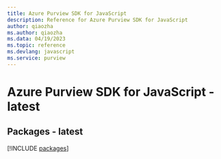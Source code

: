 ```yaml
---
title: Azure Purview SDK for JavaScript
description: Reference for Azure Purview SDK for JavaScript
author: qiaozha
ms.author: qiaozha
ms.data: 04/19/2023
ms.topic: reference
ms.devlang: javascript
ms.service: purview
---
```

# Azure Purview SDK for JavaScript - latest
## Packages - latest
[!INCLUDE [packages](purview-index.md)]